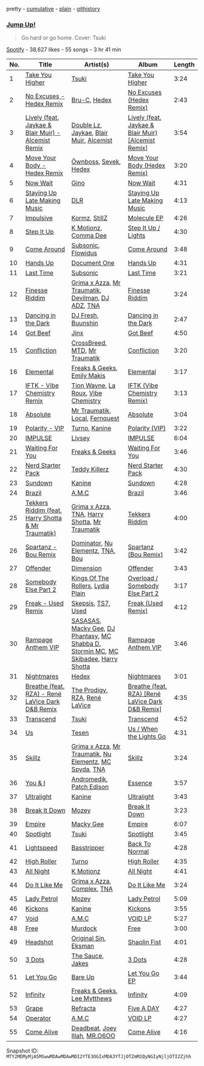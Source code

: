 pretty - [cumulative](/playlists/cumulative/37i9dQZF1DX4to60X6goeK.md) - [plain](/playlists/plain/37i9dQZF1DX4to60X6goeK) - [githistory](https://github.githistory.xyz/mackorone/spotify-playlist-archive/blob/main/playlists/plain/37i9dQZF1DX4to60X6goeK)

### [Jump Up!](https://open.spotify.com/playlist/37i9dQZF1DX4to60X6goeK)

> Go hard or go home\. Cover: Tsuki

[Spotify](https://open.spotify.com/user/spotify) - 38,627 likes - 55 songs - 3 hr 41 min

| No. | Title | Artist(s) | Album | Length |
|---|---|---|---|---|
| 1 | [Take You Higher](https://open.spotify.com/track/2T3fASr8VAc8sCs9A31VUz) | [Tsuki](https://open.spotify.com/artist/2yJbiseBZFvrCK5GueLnk7) | [Take You Higher](https://open.spotify.com/album/50rZcGSInCDVzBai5jQuo7) | 3:24 |
| 2 | [No Excuses \- Hedex Remix](https://open.spotify.com/track/0asLTNDnmEXN6h8VMZmY21) | [Bru\-C](https://open.spotify.com/artist/7GDrXlpRrdG29o4n0pNR5D), [Hedex](https://open.spotify.com/artist/22I9QWygJ2IfxR855VsA3t) | [No Excuses \(Hedex Remix\)](https://open.spotify.com/album/1wzs9WivkaUqEQEAqLuNZ4) | 2:43 |
| 3 | [Lively \(feat\. Jaykae & Blair Muir\) \- Alcemist Remix](https://open.spotify.com/track/3bDmXTnza1kblLGQrN5jvX) | [Double Lz](https://open.spotify.com/artist/4Al9wqYpl2Yi1XfUrDrZmS), [Jaykae](https://open.spotify.com/artist/1sLYZv95ZXwVfyGHan5w45), [Blair Muir](https://open.spotify.com/artist/4ui3aaOc80IntYGOHqpVQT), [Alcemist](https://open.spotify.com/artist/6WzWO3A5YAYxLVD224S9P0) | [Lively \(feat\. Jaykae & Blair Muir\) \[Alcemist Remix\]](https://open.spotify.com/album/6dn1fXm9vecpP4wc0Qmawi) | 3:54 |
| 4 | [Move Your Body \- Hedex Remix](https://open.spotify.com/track/6FgthnS6GYgLuELf7uRdDz) | [Öwnboss](https://open.spotify.com/artist/37czgDRfGMvgRiUKHvnnhj), [Sevek](https://open.spotify.com/artist/0aOIluXr131XqrXFwFCFGT), [Hedex](https://open.spotify.com/artist/22I9QWygJ2IfxR855VsA3t) | [Move Your Body \(Hedex Remix\)](https://open.spotify.com/album/09nJrAnPgQU8dLEBj1o1lo) | 3:20 |
| 5 | [Now Wait](https://open.spotify.com/track/6lIl5VaoIh9NnG73KJtiAm) | [Gino](https://open.spotify.com/artist/6xYGLouunUz3QAYt2aJF2E) | [Now Wait](https://open.spotify.com/album/29zLqmECn4j5RLalG5Mu1g) | 4:31 |
| 6 | [Staying Up Late Making Music](https://open.spotify.com/track/1vtnJhymEYOqmJ3zYHOUnd) | [DLR](https://open.spotify.com/artist/6kgD8l1FG4hgYgW9kk0dvs) | [Staying Up Late Making Music](https://open.spotify.com/album/0347DLprmjLf5c0czi24Ja) | 4:13 |
| 7 | [Impulsive](https://open.spotify.com/track/2Nad5qEns5mquszOfuBVgn) | [Kormz](https://open.spotify.com/artist/0UK0iefjYjY0ggoqK1Ifos), [StillZ](https://open.spotify.com/artist/6Zw8mgfAFYRQdzjPDNLdf9) | [Molecule EP](https://open.spotify.com/album/6mfopSAnzxRc4vlcZd48qi) | 4:26 |
| 8 | [Step It Up](https://open.spotify.com/track/608TATD49stSCcojEMTwmX) | [K Motionz](https://open.spotify.com/artist/6QYdXToMo4XHnG1AnEVZYJ), [Comma Dee](https://open.spotify.com/artist/2K2k6w3rhyifPmKC4U86VY) | [Step It Up / Lights](https://open.spotify.com/album/7cEDZxW0kaIjj5hUi8xkkj) | 4:30 |
| 9 | [Come Around](https://open.spotify.com/track/2EK2hR0X1XYrPnfLCgCIXl) | [Subsonic](https://open.spotify.com/artist/4D6frglSGSAHoK7W5rp92j), [Flowidus](https://open.spotify.com/artist/410Yzyq0DmhJImIxqy5wOC) | [Come Around](https://open.spotify.com/album/2B81YZsWzPSLdgzSR3gF8O) | 3:48 |
| 10 | [Hands Up](https://open.spotify.com/track/3xHyg6aNGOQawpeKeI1rFK) | [Document One](https://open.spotify.com/artist/70E0CLEf2H8hCo06gHJ7tu) | [Hands Up](https://open.spotify.com/album/0KDRj5G1bqmjNieEHtzWBy) | 4:31 |
| 11 | [Last Time](https://open.spotify.com/track/2L1aZnDDgVANTgIKGCI5co) | [Subsonic](https://open.spotify.com/artist/4D6frglSGSAHoK7W5rp92j) | [Last Time](https://open.spotify.com/album/7KJtttL16IVKiP32hy8z3D) | 3:21 |
| 12 | [Finesse Riddim](https://open.spotify.com/track/13Mgkz3Rk8t1XsMZ6JyIrG) | [Grima x Azza](https://open.spotify.com/artist/0B7mOOI1XegN3bz45dbD0R), [Mr Traumatik](https://open.spotify.com/artist/2ZKsAq380W6XWsyWyuKv3Z), [Devilman](https://open.spotify.com/artist/73nEd2GvjMYNSsFnxKSDAK), [DJ ADZ](https://open.spotify.com/artist/0yWeK60Enkx19d6ONJibla), [TNA](https://open.spotify.com/artist/5u6RylAtRAAxfm6Ahm2545) | [Finesse Riddim](https://open.spotify.com/album/5tQmcRslhxZE5hAMZbKUT9) | 3:24 |
| 13 | [Dancing in the Dark](https://open.spotify.com/track/3DZExPtWIJE8LPMCLpHGxK) | [DJ Fresh](https://open.spotify.com/artist/6r20qOqY7qDWI0PPTxVMlC), [Buunshin](https://open.spotify.com/artist/5ucX3eT8wlEQGRVwUyeqBj) | [Dancing in the Dark](https://open.spotify.com/album/35bk4rPp9c8t7wEmXgrBFU) | 2:47 |
| 14 | [Got Beef](https://open.spotify.com/track/7ic3l3gvHqbp6a37kulofU) | [Jinx](https://open.spotify.com/artist/0hxLX6nWxNoBi2parGYEUc) | [Got Beef](https://open.spotify.com/album/7LhiHUOBStZOmtOl69yBHv) | 4:50 |
| 15 | [Confliction](https://open.spotify.com/track/1ExW4pjV1zROf5QveEk64S) | [CrossBreed](https://open.spotify.com/artist/3ifKKKcUBOYQ64Un0bpjQL), [MTD](https://open.spotify.com/artist/0DSkqLja3BBRvuoK0WcBDo), [Mr Traumatik](https://open.spotify.com/artist/2ZKsAq380W6XWsyWyuKv3Z) | [Confliction](https://open.spotify.com/album/1WS53YDSSfOFyJPUQ1SR1E) | 3:20 |
| 16 | [Elemental](https://open.spotify.com/track/2yx33cf8wV4gCCVip2vKMo) | [Freaks & Geeks](https://open.spotify.com/artist/6Qcn4TflUyLRoA6w44IQSU), [Emily Makis](https://open.spotify.com/artist/51ferxocEKt0vjxzUsqyFX) | [Elemental](https://open.spotify.com/album/44J6yWMGZ8gdPTF9VniGkb) | 3:17 |
| 17 | [IFTK \- Vibe Chemistry Remix](https://open.spotify.com/track/7lXkhek4aKD6v01Rq8fotO) | [Tion Wayne](https://open.spotify.com/artist/7b79bQFziJFedJb75k6hFt), [La Roux](https://open.spotify.com/artist/3K2zB87GZv1krx031en5VA), [Vibe Chemistry](https://open.spotify.com/artist/1L5GuSYb4gktP74dqFkJpi) | [IFTK \(Vibe Chemistry Remix\)](https://open.spotify.com/album/62F2vp2ZSP3o2hbv75MzjQ) | 3:13 |
| 18 | [Absolute](https://open.spotify.com/track/6eCNeilo1YaFuxSWHQYBg9) | [Mr Traumatik](https://open.spotify.com/artist/2ZKsAq380W6XWsyWyuKv3Z), [Local](https://open.spotify.com/artist/5pNualCkz8Fih2WjCYwEZ2), [Fernquest](https://open.spotify.com/artist/7vUiDGA4jzsPS8RSTaiFrL) | [Absolute](https://open.spotify.com/album/43KV6XPxBs3Th6EvhTXyJ9) | 3:04 |
| 19 | [Polarity \- VIP](https://open.spotify.com/track/0rNuA5fTJDDvQ4oa421WM9) | [Turno](https://open.spotify.com/artist/1TVDml0EOLsjUxBCFzqWes), [Kanine](https://open.spotify.com/artist/1KiNUGL3r0GgyLwqYCY1yV) | [Polarity \(VIP\)](https://open.spotify.com/album/7l3Vsu0LVvrOdpUdCv1ucN) | 3:22 |
| 20 | [IMPULSE](https://open.spotify.com/track/1IHvLqS4SGHGoYpSZ4HX1K) | [Livsey](https://open.spotify.com/artist/3NTztqzlD6wmkIMRwvurdL) | [IMPULSE](https://open.spotify.com/album/1wjLLEUjAhTH7kQShxCazW) | 6:04 |
| 21 | [Waiting For You](https://open.spotify.com/track/5KATLe2Fizt1tV0qdw3mwh) | [Freaks & Geeks](https://open.spotify.com/artist/6Qcn4TflUyLRoA6w44IQSU) | [Waiting For You](https://open.spotify.com/album/4eeqWekeDRL40SWdsxQUte) | 3:46 |
| 22 | [Nerd Starter Pack](https://open.spotify.com/track/4Be86Iyz32bO0CJAjhSQDg) | [Teddy Killerz](https://open.spotify.com/artist/4xaF2VIGwhWyEMbM6GuLdm) | [Nerd Starter Pack](https://open.spotify.com/album/1sgucleIJWW1ei72uWzuZs) | 4:30 |
| 23 | [Sundown](https://open.spotify.com/track/6sdvLVBHnuNjne2DS2IrJ9) | [Kanine](https://open.spotify.com/artist/1KiNUGL3r0GgyLwqYCY1yV) | [Sundown](https://open.spotify.com/album/5XRi4gmPsCAb6rF6HwfSUf) | 4:28 |
| 24 | [Brazil](https://open.spotify.com/track/3jrToiaGyx4o553AfgoofP) | [A.M.C](https://open.spotify.com/artist/5DygptUY6coQHpmgFfISzQ) | [Brazil](https://open.spotify.com/album/3FYytbD70Bedz0Nwmsuqqq) | 3:46 |
| 25 | [Tekkers Riddim \(feat\. Harry Shotta & Mr Traumatik\)](https://open.spotify.com/track/0qmQbxSIt10XDEw90Bqvhx) | [Grima x Azza](https://open.spotify.com/artist/0B7mOOI1XegN3bz45dbD0R), [TNA](https://open.spotify.com/artist/5u6RylAtRAAxfm6Ahm2545), [Harry Shotta](https://open.spotify.com/artist/1KDOjuXZPd8XA3YBakakMb), [Mr Traumatik](https://open.spotify.com/artist/2ZKsAq380W6XWsyWyuKv3Z) | [Tekkers Riddim](https://open.spotify.com/album/3BtA05Srx1Fz46MVvcHI1X) | 4:00 |
| 26 | [Spartanz \- Bou Remix](https://open.spotify.com/track/3C7cOylp1OQNr6Bud2TKlC) | [Dominator](https://open.spotify.com/artist/4ma9HJkRMW53TV4aRQy6Mn), [Nu Elementz](https://open.spotify.com/artist/1byzCRSdDJzbi0RnRB4xgP), [TNA](https://open.spotify.com/artist/5u6RylAtRAAxfm6Ahm2545), [Bou](https://open.spotify.com/artist/35dxfY1wywqVRUEaVuMm13) | [Spartanz \(Bou Remix\)](https://open.spotify.com/album/4vQ8iFRMG9tg6IZyeZvaiI) | 3:42 |
| 27 | [Offender](https://open.spotify.com/track/39dkTH7uL26INRkJYxmPmz) | [Dimension](https://open.spotify.com/artist/1QMgre3BHX161ZHtWMUu6S) | [Offender](https://open.spotify.com/album/0HGC8S4h6lsfrPw2lWWbZh) | 3:43 |
| 28 | [Somebody Else Part 2](https://open.spotify.com/track/0D8LbRJfY6AtnmBsNAxW9R) | [Kings Of The Rollers](https://open.spotify.com/artist/3OHnTiMsWYjSyj52aKmrBP), [Lydia Plain](https://open.spotify.com/artist/2GqsdDatnAThpQYfuW0yYs) | [Overload / Somebody Else Part 2](https://open.spotify.com/album/6Preo4wcIUwWO8Pu6Mu6IL) | 3:17 |
| 29 | [Freak \- Used Remix](https://open.spotify.com/track/1fbHuU5L4ztC5JRwd2JIbV) | [Skepsis](https://open.spotify.com/artist/6DnQYUjtYusK9QJts9HqSC), [TS7](https://open.spotify.com/artist/4EV6hgVc6KD0SFOIJJLFki), [Used](https://open.spotify.com/artist/4sewbfr40so8t6Zfh9tmoK) | [Freak \(Used Remix\)](https://open.spotify.com/album/1MCWIGoES5nxFBS2inrKRn) | 4:12 |
| 30 | [Rampage Anthem VIP](https://open.spotify.com/track/0m9BpxJvsHlPTyQta201uF) | [SASASAS](https://open.spotify.com/artist/7CKAyjXz7Z7se4oGh07mGe), [Macky Gee](https://open.spotify.com/artist/5EDztvTkyoKtK0ZdEdhOFx), [DJ Phantasy](https://open.spotify.com/artist/4yavtFwoJqzLN6uZvbU1Ai), [MC Shabba D](https://open.spotify.com/artist/3mNLI3NXEFH2CoYFDRN2vr), [Stormin MC](https://open.spotify.com/artist/0qaij0H7kB9o3YtANjvkiM), [MC Skibadee](https://open.spotify.com/artist/22VzVYdRYWrUqjbUD28huU), [Harry Shotta](https://open.spotify.com/artist/1KDOjuXZPd8XA3YBakakMb) | [Rampage Anthem VIP](https://open.spotify.com/album/69szID4oSWL2iSddE56ryG) | 3:46 |
| 31 | [Nightmares](https://open.spotify.com/track/6mzDDGA0c1eNIFRqMt6kB1) | [Hedex](https://open.spotify.com/artist/22I9QWygJ2IfxR855VsA3t) | [Nightmares](https://open.spotify.com/album/2lQ23jZfDgcb2s4v47W1NK) | 3:01 |
| 32 | [Breathe \(feat\. RZA\) \- René LaVice Dark D&B Remix](https://open.spotify.com/track/1acpIlnD71Anfcy2RXZkm3) | [The Prodigy](https://open.spotify.com/artist/4k1ELeJKT1ISyDv8JivPpB), [RZA](https://open.spotify.com/artist/4iCwCMnqsNZ6atvRiADgtn), [René LaVice](https://open.spotify.com/artist/0e5WyCWPCJT91whT3lFT4v) | [Breathe \(feat\. RZA\) \[René LaVice Dark D&B Remix\]](https://open.spotify.com/album/6dmrmMHEwhSDb593XSxc4M) | 4:35 |
| 33 | [Transcend](https://open.spotify.com/track/1kL6yPur8rCHOahU3KUWNb) | [Tsuki](https://open.spotify.com/artist/2yJbiseBZFvrCK5GueLnk7) | [Transcend](https://open.spotify.com/album/5EE5Ix18HkEAFFD5ZHJtxz) | 4:52 |
| 34 | [Us](https://open.spotify.com/track/0gsSAPhBj4l9BdvqjLWxrh) | [Tesen](https://open.spotify.com/artist/0Z1k9vyIR05I1clIoH1wKP) | [Us / When the Lights Go](https://open.spotify.com/album/0iyETQNlcqOPMrpsIqOTKE) | 4:31 |
| 35 | [Skillz](https://open.spotify.com/track/03F1wRaMhskWtit3JAaxUg) | [Grima x Azza](https://open.spotify.com/artist/0B7mOOI1XegN3bz45dbD0R), [Mr Traumatik](https://open.spotify.com/artist/2ZKsAq380W6XWsyWyuKv3Z), [Nu Elementz](https://open.spotify.com/artist/1byzCRSdDJzbi0RnRB4xgP), [MC Spyda](https://open.spotify.com/artist/2b4CwhkY6rAscPhxXVxDJl), [TNA](https://open.spotify.com/artist/5u6RylAtRAAxfm6Ahm2545) | [Skillz](https://open.spotify.com/album/1RpdC3AIXrHGQURbvUqswf) | 3:24 |
| 36 | [You & I](https://open.spotify.com/track/0laSPpzgD2rNatLXQwTyM2) | [Andromedik](https://open.spotify.com/artist/7miXLG9boDOGHJaEelSL7T), [Patch Edison](https://open.spotify.com/artist/0i592jj5zkb94alNCGfATI) | [Essence](https://open.spotify.com/album/3F4ar2rzrcFUzxRSSVoTD9) | 3:57 |
| 37 | [Ultralight](https://open.spotify.com/track/04LnHmJRweO8XIM0Uo5314) | [Kanine](https://open.spotify.com/artist/1KiNUGL3r0GgyLwqYCY1yV) | [Ultralight](https://open.spotify.com/album/4gXeehzyi205HkjcXKp9Oc) | 3:43 |
| 38 | [Break It Down](https://open.spotify.com/track/5pg0g6o6ePcRHiQOxgzDMd) | [Mozey](https://open.spotify.com/artist/1h8wkWuZQKyDiwbLogtoL0) | [Break It Down](https://open.spotify.com/album/3Wexk9iIasCfB4h57xcFzw) | 3:23 |
| 39 | [Empire](https://open.spotify.com/track/4wVQ4W2jrhPNnsmlcO1u5g) | [Macky Gee](https://open.spotify.com/artist/5EDztvTkyoKtK0ZdEdhOFx) | [Empire](https://open.spotify.com/album/33h47MZRYtzLnHjLTIPIFn) | 6:07 |
| 40 | [Spotlight](https://open.spotify.com/track/1tZJyJ6kx1ALJSM4EYDe45) | [Tsuki](https://open.spotify.com/artist/2yJbiseBZFvrCK5GueLnk7) | [Spotlight](https://open.spotify.com/album/3Ypt6xmMLao0waxTaj1zpa) | 3:45 |
| 41 | [Lightspeed](https://open.spotify.com/track/6uSlV69MsqwwLKcXy8GaXl) | [Basstripper](https://open.spotify.com/artist/1tSiIyp5dxfbEaS0nZGMEl) | [Back To Normal](https://open.spotify.com/album/0yfDa2WdnPtxcckL5IQIe9) | 4:28 |
| 42 | [High Roller](https://open.spotify.com/track/7DHBGIYp3wvsjtetJEpCHZ) | [Turno](https://open.spotify.com/artist/1TVDml0EOLsjUxBCFzqWes) | [High Roller](https://open.spotify.com/album/5UeNqJ34X9HjC2szyJZkwM) | 4:35 |
| 43 | [All Night](https://open.spotify.com/track/6D0sSoC203d1T7ojLff5vs) | [K Motionz](https://open.spotify.com/artist/6QYdXToMo4XHnG1AnEVZYJ) | [All Night](https://open.spotify.com/album/69tWFPs75Z5mThgLAdQ3xt) | 4:41 |
| 44 | [Do It Like Me](https://open.spotify.com/track/0X0owov4FrtP6JpK1rMuTZ) | [Grima x Azza](https://open.spotify.com/artist/0B7mOOI1XegN3bz45dbD0R), [Complex](https://open.spotify.com/artist/2ibvDiUxAdyKlz0YrXFyZH), [TNA](https://open.spotify.com/artist/5u6RylAtRAAxfm6Ahm2545) | [Do It Like Me](https://open.spotify.com/album/2IwrVf12tHGZCK0k5ORLbR) | 3:24 |
| 45 | [Lady Petrol](https://open.spotify.com/track/0tpOXOSVJZl20YgoS5DOYa) | [Mozey](https://open.spotify.com/artist/1h8wkWuZQKyDiwbLogtoL0) | [Lady Petrol](https://open.spotify.com/album/24e3IAndixmqYlExyKTldi) | 5:09 |
| 46 | [Kickons](https://open.spotify.com/track/2nLvgdviA51uIm9KnlcWv8) | [Kanine](https://open.spotify.com/artist/1KiNUGL3r0GgyLwqYCY1yV) | [Kickons](https://open.spotify.com/album/38XJnu6lO4uiRyGPnbpVW7) | 3:55 |
| 47 | [Void](https://open.spotify.com/track/5bRZR2TRxH4xoZAb9O126q) | [A.M.C](https://open.spotify.com/artist/5DygptUY6coQHpmgFfISzQ) | [VOID LP](https://open.spotify.com/album/3Yn9wGvgJowYJwKubPrEYv) | 5:27 |
| 48 | [Free](https://open.spotify.com/track/3UIVHHvzMmAYjH7VIiburn) | [Murdock](https://open.spotify.com/artist/501MfkAIop4dRLvOqjlMHl) | [Free](https://open.spotify.com/album/6GMcUsOe9eqEtlm1KAkFIR) | 3:00 |
| 49 | [Headshot](https://open.spotify.com/track/69rb5Dk1Ivg386QQhyzrUX) | [Original Sin](https://open.spotify.com/artist/3D71zH4KfjyILeWehJheDV), [Eksman](https://open.spotify.com/artist/2654RQ9MP4lxi0PLQY3ig7) | [Shaolin Fist](https://open.spotify.com/album/2qmrtp1vQ4AFI0rms52Bip) | 4:01 |
| 50 | [3 Dots](https://open.spotify.com/track/09iyiGsA1NJ8GCHiog5fyj) | [The Sauce](https://open.spotify.com/artist/3pd9T0v8w1tURzhv7BQWRG), [Jakes](https://open.spotify.com/artist/2tEg1Ert1kIHmm55ayDUy7) | [3 Dots](https://open.spotify.com/album/787GjxTZlFUiU6d0CzSPQt) | 4:28 |
| 51 | [Let You Go](https://open.spotify.com/track/2Qg7JVKS3s3XZN3E5td1C2) | [Bare Up](https://open.spotify.com/artist/731c0zg6gLrYvZf5PCSoBC) | [Let You Go EP](https://open.spotify.com/album/5hzj4p5miYpDAEARk3g78D) | 3:44 |
| 52 | [Infinity](https://open.spotify.com/track/29SdwNBM9Veq6dM04W2JKN) | [Freaks & Geeks](https://open.spotify.com/artist/6Qcn4TflUyLRoA6w44IQSU), [Lee Mvtthews](https://open.spotify.com/artist/2rf0ufpy1NIUGmEHqq27GC) | [Infinity](https://open.spotify.com/album/38qsNzezB0gCCk8N74lPJV) | 4:09 |
| 53 | [Grape](https://open.spotify.com/track/7wobm0ZyzQHe7G3Q6rzLe3) | [Refracta](https://open.spotify.com/artist/1xlnNlzIKpl7Yc5Xto4Xxg) | [Five A DAY](https://open.spotify.com/album/4Eh4Uz2Aeu1hRi5GcUdYXB) | 4:27 |
| 54 | [Operator](https://open.spotify.com/track/252DtNX0Mg9a0ldYbxC1ru) | [A.M.C](https://open.spotify.com/artist/5DygptUY6coQHpmgFfISzQ) | [VOID LP](https://open.spotify.com/album/3Yn9wGvgJowYJwKubPrEYv) | 4:27 |
| 55 | [Come Alive](https://open.spotify.com/track/2QjcwXdj7h7ftIU4U93For) | [Deadbeat](https://open.spotify.com/artist/7DoljqvX8N0tjx7hC5ni7e), [Joey Illah](https://open.spotify.com/artist/6LqDmI7IuhPRe83EAdHAMV), [MR.O6OO](https://open.spotify.com/artist/6prEQtEIerqPBVuweTn39q) | [Come Alive](https://open.spotify.com/album/2FB5Jq7SWetNUBmr9w47lM) | 4:16 |

Snapshot ID: `MTY2MDMyMjA5MSwwMDAwMDAwMDI2YTE3OGIxMDA3YTJjOTZmM2QyNGIyNjljOTI2Zjhh`
